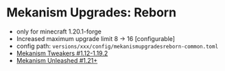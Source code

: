 # Mekanism Upgrades: Reborn

- only for minecraft 1.20.1-forge
- Increased maximum upgrade limit 8 -> 16 [configurable]
- config path: ```versions/xxx/config/mekanismupgradesreborn-common.toml```
- [Mekanism Tweakers \#1.12-1.19.2](https://www.curseforge.com/minecraft/mc-mods/mekanism-tweaks)
- [Mekanism Unleashed \#1.21+](https://www.curseforge.com/minecraft/mc-mods/mekanism-unleashed)